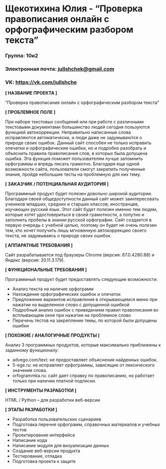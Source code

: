 # Щекотихина Юлия - “Проверка правописания онлайн с орфографическим разбором текста”

### Группа: 10и2
### Электронная почта: jullshchek@gmail.com
### VK:  https://vk.com/jullshche

**[ НАЗВАНИЕ ПРОЕКТА ]**

“Проверка правописания онлайн с орфографическим разбором текста”

**[ ПРОБЛЕМНОЕ ПОЛЕ ]**

При наборе текстовых сообщений или при работе с различными текстовыми документами большинство людей сегодня пользуются функцией автокоррекции. Неправильно написанные слова исправляются автоматически, и люди даже не задумываются о природе своих ошибок. Данный сайт способен не только исправить опечатки и орфографические ошибки, но и подробно разобрать и объяснить правила правописания слов, в которых была допущена ошибка. Эта функция поможет пользователям лучше запомнить орфограммы и впредь писать грамотно. Благодаря еще одной возможности сайта, пользователи смогут закрепить полученные знания, пройдя небольшие тесты на проблемную для них тему.

**[ ЗАКАЗЧИК / ПОТЕНЦИАЛЬНАЯ АУДИТОРИЯ ]**

Программный продукт будет полезен довольно широкой аудитории. Благодаря своей общедоступности данный сайт может заинтересовать учеников младших, средних и старших классов; иностранцев, изучающих русский язык. Этот сайт будет полезен именно тем людям, которые хотят удостовериться в своей грамотности, а попутно и заполнить пробелы в знании русской орфографии. Сайт создается в первую очередь с учебной целью, поэтому он будет не очень полезен тем, кто хочет получить лишь мгновенную автокоррекцию своего текста, не задумываясь о природе своих ошибок.

**[ АППАРАТНЫЕ ТРЕБОВАНИЯ ]**

Сайт разрабатывается под браузеры Chrome (версия: 87.0.4280.88) и Яндекс (версия: 20.11.3.179).

**[ ФУНКЦИОНАЛЬНЫЕ ТРЕБОВАНИЯ ]**

Программный продукт будет предоставлять следующие возможности:
*	Анализ текста на наличие орфограмм
*	Нахождение орфографических ошибок и опечаток
*	Предложение вариантов исправления в открывающемся меню при нажатии на выделенное слово с допущенной ошибкой
*	Подробный анализ ошибок с приведением правил правописания во всплывающем окне при нажатии на проблемное слово
* Перечень тестов на закрепление темы, по которой были допущены ошибки

**[ ПОХОЖИЕ / АНАЛОГИЧНЫЕ ПРОДУКТЫ ]**

Анализ 3 программных продуктов, которые максимально приближены к заданному функционалу:

*	advego.com/text: не предоставляет объяснения найденных ошибок.
*	5-ege.ru: не исправляет орфограммы, зависящие от лексического значения слова.
*	orfogrammka.ru: сайт дает справку по правописанию, но работает только при наличии платной подписки.

**[ ИНСТРУМЕНТЫ РАЗРАБОТКИ ]**

HTML / Python – для разработки веб-версии

**[ ЭТАПЫ РАЗРАБОТКИ ]**

*	Разработка пользовательских сценариев
*	Подготовка перечня орфограмм, справочных материалов и учебных тестов
*	Проектирование интерфейса
*	Написание кода
*	Написание модуля для визуализации данных
*	Создание веб-версии продукта
*	Тестирование, отладка
*	Подготовка проекта к защите
